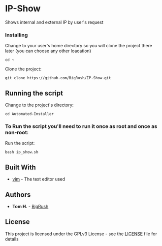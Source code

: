 # IP-Show

Shows internal and external IP by user's request



### Installing

Change to your user's home directory
so you will clone the project there later (you can choose any other loacation) 

```
cd ~
```

Clone the project:

```
git clone https://github.com/BigRush/IP-Show.git
```



## Running the script

Change to the project's directory:

```
cd Automated-Installer
```

### To Run the script you'll need to run it once as **root** and once as **non-root**:


Run the script:

```
bash ip_show.sh
```



## Built With

* [vim](https://www.vim.org) - The text editor used


## Authors

* **Tom H.** - [BigRush](https://github.com/bigrush)


## License

This project is licensed under the GPLv3 License - see the [LICENSE](https://github.com/chn555/timestamp/blob/master/LICENSE) file for details
